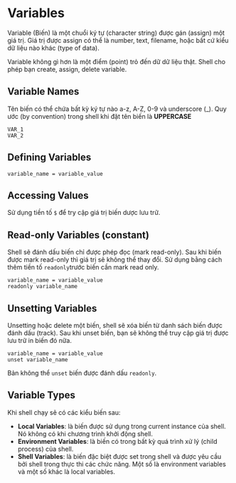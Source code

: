 # Variables

Variable (Biến) là một chuổi ký tự (character string) được gán (assign) một giá trị. Giá trị được assign có thể là number, text, filename, hoặc bất cứ kiểu dữ liệu nào khác (type of data).

Variable không gì hơn là một điểm (point) trỏ đến dữ dữ liệu thật. Shell cho phép bạn create, assign, delete variable.

## Variable Names

Tên biến có thể chứa bất kỳ ký tự nào a-z, A-Z, 0-9 và underscore (_).
Quy ước (by convention) trong shell khi đặt tên biến là **UPPERCASE**

```shell
VAR_1
VAR_2
```

## Defining Variables

```shell
variable_name = variable_value 
```

## Accessing Values

Sử dụng tiền tố `$` để try cập giá trị biến dược lưu trữ.

## Read-only Variables (constant)

Shell sẽ đánh dấu biến chỉ được phép đọc (mark read-only). Sau khi biến được mark read-only thì giá trị sẽ không thể thay đổi.
Sử dụng bằng cách thêm tiền tố `readonly`trước biến cần mark read only.

```shell
variable_name = variable_value
readonly variable_name
```

## Unsetting Variables

Unsetting hoặc delete một biến, shell sẽ xóa biến từ danh sách biến được đánh dấu (track). Sau khi unset biến, bạn sẽ không thể truy cập giá trị được lưu trữ in biến đó nữa.

```shell
variable_name = variable_value
unset variable_name
```

Bản không thể `unset` biến được đánh dấu `readonly`.

## Variable Types

Khi shell chạy sẽ có các kiểu biến sau:

- **Local Variables**: là biến được sử dụng trong current instance của shell. Nó không có khi chương trình khởi động shell.
- **Environment Variables**: là biến có trong bất kỳ quá trình xử lý (child process) của shell.
- **Shell Variables**: là biến đặc biệt được set trong shell và được yêu cầu bởi shell trong thực thi các chức năng. Một số là environment variables và một số khác là local variables.
